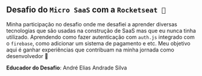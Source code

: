 ## Desafio do `Micro SaaS` com a `Rocketseat 🚀`

Minha participação no desafio onde me desafiei a aprender diversas tecnologias que são usadas na construção de SaaS mas que eu nunca tinha utilizado. Aprendendo como fazer autenticação com `auth.js` integrado com o `firebase`, como adicionar um sistema de pagamento e etc. Meu objetivo aqui é ganhar experiências que contribuam na minha jornada como desenvolvedor 💪

**Educador do Desafio**: André Elias Andrade Silva
